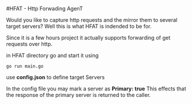 #HFAT - Http Forwading AgenT

Would you like to capture http requests and the mirror them to several target servers?
Well this is what HFAT is indended to be for.

Since it is a few hours project it actually supports forwarding of get requests over http.

in HFAT directory go and start it using

    go run main.go
    
use **config.json** to define target Servers

In the config file you may mark a server as **Primary: true**
This effects that the response of the primary server is returned to the caller.